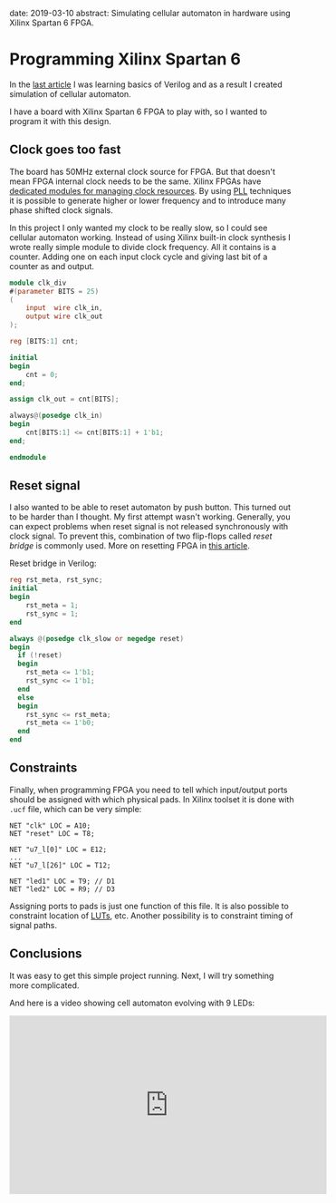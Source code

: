 date: 2019-03-10
abstract: Simulating cellular automaton in hardware using Xilinx Spartan 6 FPGA.

# Programming Xilinx Spartan 6

In the [last article](010-Learning-basics-of-Verilog) I was learning basics of Verilog and
as a result I created simulation of cellular automaton.

I have a board with Xilinx Spartan 6 FPGA to play with, so I wanted to program it
with this design.

## Clock goes too fast
The board has 50MHz external clock source for FPGA. But that doesn't mean FPGA
internal clock needs to be the same. Xilinx FPGAs have [dedicated modules for
managing clock resources](https://www.xilinx.com/support/documentation/user_guides/ug382.pdf).
By using [PLL](https://en.wikipedia.org/wiki/Phase-locked_loop) techniques it is possible
to generate higher or lower frequency and to introduce many phase shifted clock signals.

In this project I only wanted my clock to be really slow, so I could see cellular automaton working. Instead of using Xilinx built-in clock synthesis
I wrote really simple module to divide clock frequency. All it contains is
a counter. Adding one on each input clock cycle and giving last bit of a counter
as and output.

```Verilog
module clk_div
#(parameter BITS = 25)
(
    input  wire clk_in,
    output wire clk_out
);

reg [BITS:1] cnt;

initial
begin
	cnt = 0;
end;

assign clk_out = cnt[BITS];

always@(posedge clk_in)
begin
	cnt[BITS:1] <= cnt[BITS:1] + 1'b1;
end;

endmodule
```

## Reset signal

I also wanted to be able to reset automaton by push button.
This turned out to be harder than I thought. My first attempt wasn't working.
Generally, you can expect problems when reset signal is not released
synchronously with clock signal. To prevent this, combination of two
flip-flops called *reset bridge* is commonly used. More on resetting FPGA
in [this article](https://www.eetimes.com/document.asp?doc_id=1278998).

Reset bridge in Verilog:
```Verilog
reg rst_meta, rst_sync;
initial
begin
	rst_meta = 1;
	rst_sync = 1;
end

always @(posedge clk_slow or negedge reset)
begin
  if (!reset)
  begin
    rst_meta <= 1'b1;
    rst_sync <= 1'b1;
  end
  else
  begin
    rst_sync <= rst_meta;
    rst_meta <= 1'b0;
  end
end
```

## Constraints
Finally, when programming FPGA you need to tell which input/output ports
should be assigned with which physical pads. In Xilinx toolset it is done
with `.ucf` file, which can be very simple:

```
NET "clk" LOC = A10;
NET "reset" LOC = T8;

NET "u7_l[0]" LOC = E12;
...
NET "u7_l[26]" LOC = T12;

NET "led1" LOC = T9; // D1
NET "led2" LOC = R9; // D3
```

Assigning ports to pads is just one function of this file. It is also possible
to constraint location of [LUTs](https://www.allaboutcircuits.com/technical-articles/getting-started-with-fpgas-look-up-tables-and-flip-flops/), etc.
Another possibility is to constraint timing of signal paths.

## Conclusions

It was easy to get this simple project running. Next, I will try
something more complicated.

And here is a video showing cell automaton evolving with 9 LEDs:

<iframe width="560" height="315" src="https://www.youtube.com/embed/nB4hAfsUMjI" frameborder="0" allow="accelerometer; autoplay; encrypted-media; gyroscope; picture-in-picture" allowfullscreen></iframe>
